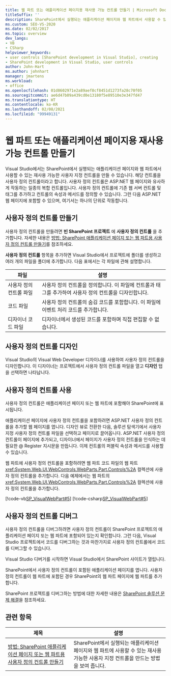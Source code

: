 ```yaml
---
title: 웹 파트 또는 애플리케이션 페이지용 재사용 가능 컨트롤 만들기 | Microsoft Docs
titleSuffix: ''
description: SharePoint에서 실행되는 애플리케이션 페이지와 웹 파트에서 사용할 수 있는 재사용 가능한 사용자 지정 컨트롤(사용자 컨트롤)을 Visual Studio에서 만들 수 있습니다.
ms.custom: SEO-VS-2020
ms.date: 02/02/2017
ms.topic: overview
dev_langs:
- VB
- CSharp
helpviewer_keywords:
- user controls [SharePoint development in Visual Studio], creating
- SharePoint development in Visual Studio, user controls
author: John-Hart
ms.author: johnhart
manager: jmartens
ms.workload:
- office
ms.openlocfilehash: 01d8602971e2a89aef8cf8451d1273fa28c70f05
ms.sourcegitcommit: ae6d47b09a439cd0e13180f5e89510e3e347fd47
ms.translationtype: HT
ms.contentlocale: ko-KR
ms.lasthandoff: 02/08/2021
ms.locfileid: "99949131"
---
```

# <a name="create-reusable-controls-for-web-parts-or-application-pages"></a>웹 파트 또는 애플리케이션 페이지용 재사용 가능 컨트롤 만들기
  Visual Studio에서는 SharePoint에서 실행되는 애플리케이션 페이지와 웹 파트에서 사용할 수 있는 재사용 가능한 사용자 지정 컨트롤을 만들 수 있습니다. 해당 컨트롤을 사용자 정의 컨트롤이라고 합니다. 사용자 정의 컨트롤은 ASP.NET 웹 페이지와 유사하게 작동하는 일종의 복합 컨트롤입니다. 사용자 정의 컨트롤에 기존 웹 서버 컨트롤 및 태그를 추가하고 컨트롤의 속성과 메서드를 정의할 수 있습니다. 그런 다음 ASP.NET 웹 페이지에 포함할 수 있으며, 여기서는 하나의 단위로 작동합니다.

## <a name="create-a-user-control"></a>사용자 정의 컨트롤 만들기
 사용자 정의 컨트롤을 만들려면 **빈 SharePoint 프로젝트** 에 **사용자 정의 컨트롤** 을 추가합니다. 자세한 내용은 [방법: SharePoint 애플리케이션 페이지 또는 웹 파트용 사용자 정의 컨트롤 만들기](../sharepoint/how-to-create-a-user-control-for-a-sharepoint-application-page-or-web-part.md)를 참조하세요.

 **사용자 정의 컨트롤** 항목을 추가하면 Visual Studio에서 프로젝트에 폴더를 생성하고 여러 개의 파일을 폴더에 추가합니다. 다음 표에서는 각 파일에 관해 설명합니다.

|파일|설명|
|----------|-----------------|
|사용자 정의 컨트롤 파일|사용자 정의 컨트롤을 정의합니다. 이 파일에 컨트롤과 태그를 추가하여 사용자 정의 컨트롤을 디자인합니다.|
|코드 파일|사용자 정의 컨트롤의 숨김 코드를 포함합니다. 이 파일에 이벤트 처리 코드를 추가합니다.|
|디자이너 코드 파일|디자이너에서 생성된 코드를 포함하며 직접 편집할 수 없습니다.|

## <a name="design-the-user-control"></a>사용자 정의 컨트롤 디자인
 Visual Studio의 Visual Web Developer 디자이너를 사용하여 사용자 정의 컨트롤을 디자인합니다. 이 디자이너는 프로젝트에서 사용자 정의 컨트롤 파일을 열고 **디자인** 탭을 선택하면 나타납니다.

## <a name="consume-the-user-control"></a>사용자 정의 컨트롤 사용
 사용자 정의 컨트롤은 애플리케이션 페이지 또는 웹 파트에 포함해야 SharePoint에 표시됩니다.

 애플리케이션 페이지에 사용자 정의 컨트롤을 포함하려면 ASP.NET 사용자 정의 컨트롤을 추가할 웹 페이지를 엽니다. 디자인 뷰로 전환한 다음, 솔루션 탐색기에서 사용자 지정 사용자 정의 컨트롤 파일을 선택하고 페이지로 끌어옵니다. ASP.NET 사용자 정의 컨트롤이 페이지에 추가되고, 디자이너에서 페이지가 사용자 정의 컨트롤을 인식하는 데 필요한 @ Register 지시문을 만듭니다. 이제 컨트롤의 퍼블릭 속성과 메서드를 사용할 수 있습니다.

 웹 파트에 사용자 정의 컨트롤을 포함하려면 웹 파트 코드 파일의 웹 파트 <xref:System.Web.UI.WebControls.WebParts.Part.Controls%2A> 컬렉션에 사용자 정의 컨트롤을 추가합니다. 다음 예제에서는 웹 파트의 <xref:System.Web.UI.WebControls.WebParts.Part.Controls%2A> 컬렉션에 사용자 정의 컨트롤을 추가합니다.

 [!code-vb[SP_VisualWebPart#5](../sharepoint/codesnippet/VisualBasic/sp_visualwebpart.vb/visualwebpart1/visualwebpart1.vb#5)]
 [!code-csharp[SP_VisualWebPart#5](../sharepoint/codesnippet/CSharp/sp_visualwebpart.cs/visualwebpart1/visualwebpart1.cs#5)]

## <a name="debug-a-user-control"></a>사용자 정의 컨트롤 디버그
 사용자 정의 컨트롤을 디버그하려면 사용자 정의 컨트롤이 SharePoint 프로젝트의 애플리케이션 페이지 또는 웹 파트에 포함되어 있는지 확인합니다. 그런 다음, Visual Studio 프로젝트에서 코드를 디버그하는 것과 마찬가지로 사용자 정의 컨트롤에서 코드를 디버그할 수 있습니다.

 Visual Studio 디버거를 시작하면 Visual Studio에서 SharePoint 사이트가 열립니다.

 SharePoint에서 사용자 정의 컨트롤이 포함된 애플리케이션 페이지를 엽니다. 사용자 정의 컨트롤이 웹 파트에 포함된 경우 SharePoint의 웹 파트 페이지에 웹 파트를 추가합니다.

 SharePoint 프로젝트를 디버그하는 방법에 대한 자세한 내용은 [SharePoint 솔루션 문제 해결](../sharepoint/troubleshooting-sharepoint-solutions.md)을 참조하세요.

## <a name="related-topics"></a>관련 항목

|제목|설명|
|-----------|-----------------|
|[방법: SharePoint 애플리케이션 페이지 또는 웹 파트용 사용자 정의 컨트롤 만들기](../sharepoint/how-to-create-a-user-control-for-a-sharepoint-application-page-or-web-part.md)|SharePoint에서 실행되는 애플리케이션 페이지와 웹 파트에 사용할 수 있는 재사용 가능한 사용자 지정 컨트롤을 만드는 방법을 보여 줍니다.|
